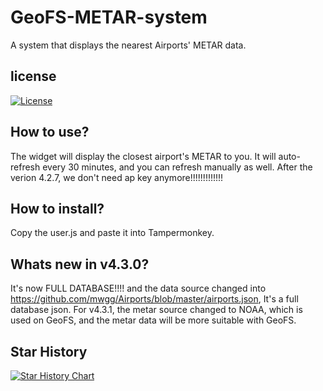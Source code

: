 # GeoFS-METAR-system
A system that displays the nearest Airports' METAR data.
## license 
[![License](https://img.shields.io/badge/License-MIT%20License-green.svg)](https://opensource.org/license/MIT)
## How to use?
The widget will display the closest airport's METAR to you. It will auto-refresh every 30 minutes, and you can refresh manually as well.
After the verion 4.2.7, we don't need ap key anymore!!!!!!!!!!!!!
## How to install?
Copy the user.js and paste it into Tampermonkey.
## Whats new in v4.3.0?
It's now FULL DATABASE!!!! and the data source changed into https://github.com/mwgg/Airports/blob/master/airports.json, It's a full database json.
For v4.3.1, the metar source changed to NOAA, which is used on GeoFS, and the metar data will be more suitable with GeoFS.
## Star History

<a href="https://www.star-history.com/#seabus0316/GeoFS-METAR-system&type=date&legend=top-left">
 <picture>
   <source media="(prefers-color-scheme: dark)" srcset="https://api.star-history.com/svg?repos=seabus0316/GeoFS-METAR-system&type=date&theme=dark&legend=top-left" />
   <source media="(prefers-color-scheme: light)" srcset="https://api.star-history.com/svg?repos=seabus0316/GeoFS-METAR-system&type=date&legend=top-left" />
   <img alt="Star History Chart" src="https://api.star-history.com/svg?repos=seabus0316/GeoFS-METAR-system&type=date&legend=top-left" />
 </picture>
</a>
